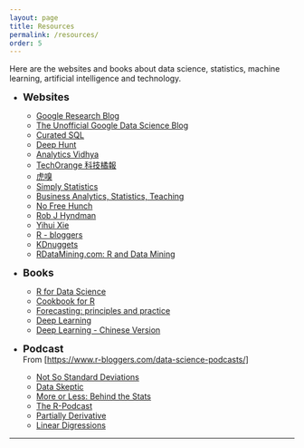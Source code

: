```yaml
---
layout: page
title: Resources
permalink: /resources/
order: 5
---
```

Here are the websites and books about data science, statistics, machine learning,
artificial intelligence and technology.

* **<font size="4">Websites</font>** <br />
  * [Google Research Blog](https://research.googleblog.com)
  * [The Unofficial Google Data Science Blog](http://www.unofficialgoogledatascience.com)
  * [Curated SQL](http://curatedsql.com)
  * [Deep Hunt](https://deephunt.in)
  * [Analytics Vidhya](https://www.analyticsvidhya.com)
  * [TechOrange 科技橘報](https://buzzorange.com/techorange/)
  * [虎嗅](https://www.huxiu.com/channel/105.html)
  * [Simply Statistics](https://simplystatistics.org/)
  * [Business Analytics, Statistics, Teaching](http://www.bzst.com)
  * [No Free Hunch](http://blog.kaggle.com)
  * [Rob J Hyndman](https://robjhyndman.com/)
  * [Yihui Xie](https://yihui.name)
  * [R - bloggers](https://www.r-bloggers.com)
  * [KDnuggets](http://www.kdnuggets.com)
  * [RDataMining.com: R and Data Mining](http://www.rdatamining.com)

* **<font size="4">Books</font>** <br />
  * [R for Data Science](http://r4ds.had.co.nz/)
  * [Cookbook for R](http://www.cookbook-r.com)
  * [Forecasting: principles and practice](https://www.otexts.org/fpp)
  * [Deep Learning](http://www.deeplearningbook.org/)
  * [Deep Learning - Chinese Version](https://exacity.github.io/deeplearningbook-chinese/)

* **<font size="4">Podcast</font>** <br />
From [https://www.r-bloggers.com/data-science-podcasts/]
  * [Not So Standard Deviations](https://soundcloud.com/nssd-podcast)
  * [Data Skeptic](https://dataskeptic.com/)
  * [More or Less: Behind the Stats](http://www.bbc.co.uk/programmes/p02nrss1)
  * [The R-Podcast](https://r-podcast.org/)
  * [Partially Derivative](http://partiallyderivative.com/)
  * [Linear Digressions](http://lineardigressions.com/)

***

